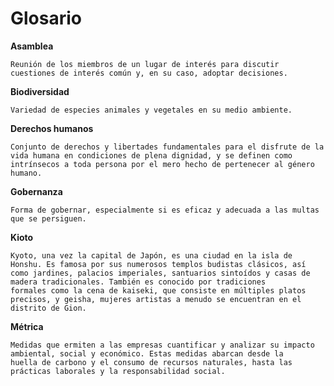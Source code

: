 # Glosario

**Asamblea** 

    Reunión de los miembros de un lugar de interés para discutir cuestiones de interés común y, en su caso, adoptar decisiones.
    
**Biodiversidad**

    Variedad de especies animales y vegetales en su medio ambiente.

**Derechos humanos**

    Conjunto de derechos y libertades fundamentales para el disfrute de la vida humana en condiciones de plena dignidad, y se definen como intrínsecos a toda persona por el mero hecho de pertenecer al género humano.

**Gobernanza**

    Forma de gobernar, especialmente si es eficaz y adecuada a las multas que se persiguen.

**Kioto**

    Kyoto, una vez la capital de Japón, es una ciudad en la isla de Honshu. Es famosa por sus numerosos templos budistas clásicos, así         como jardines, palacios imperiales, santuarios sintoídos y casas de madera tradicionales. También es conocido por tradiciones              formales como la cena de kaiseki, que consiste en múltiples platos precisos, y geisha, mujeres artistas a menudo se encuentran en el       distrito de Gion.

**Métrica**

    Medidas que ermiten a las empresas cuantificar y analizar su impacto ambiental, social y económico. Estas medidas abarcan desde la        huella de carbono y el consumo de recursos naturales, hasta las prácticas laborales y la responsabilidad social.

